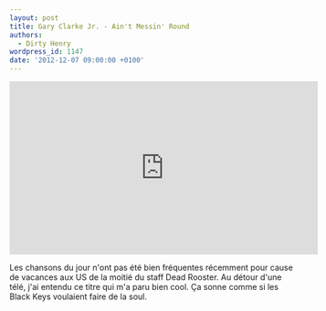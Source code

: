 ```yaml
---
layout: post
title: Gary Clarke Jr. - Ain't Messin' Round
authors:
  - Dirty Henry
wordpress_id: 1147
date: '2012-12-07 09:00:00 +0100'
---
```

<iframe width="540" height="304" src="http://www.youtube.com/embed/fyBem5-Bfpg" frameborder="0" allowfullscreen></iframe>

Les chansons du jour n'ont pas été bien fréquentes récemment pour cause de vacances aux US de la moitié du staff Dead Rooster. Au détour d'une télé, j'ai entendu ce titre qui m'a paru bien cool. Ça sonne comme si les Black Keys voulaient faire de la soul.

